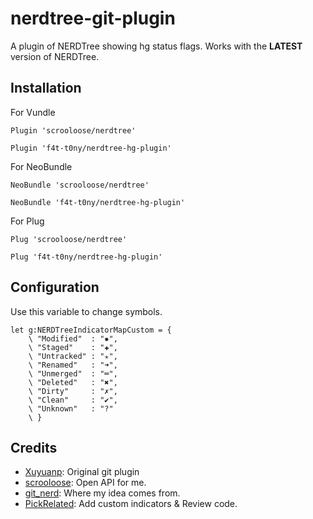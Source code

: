 nerdtree-git-plugin
===================

A plugin of NERDTree showing hg status flags. Works with the **LATEST** version of NERDTree.


## Installation

For Vundle

`Plugin 'scrooloose/nerdtree'`

`Plugin 'f4t-t0ny/nerdtree-hg-plugin'`

For NeoBundle

`NeoBundle 'scrooloose/nerdtree'`

`NeoBundle 'f4t-t0ny/nerdtree-hg-plugin'`

For Plug

`Plug 'scrooloose/nerdtree'`

`Plug 'f4t-t0ny/nerdtree-hg-plugin'`

## Configuration

Use this variable to change symbols.

```vimscript
let g:NERDTreeIndicatorMapCustom = {
    \ "Modified"  : "✹",
    \ "Staged"    : "✚",
    \ "Untracked" : "✭",
    \ "Renamed"   : "➜",
    \ "Unmerged"  : "═",
    \ "Deleted"   : "✖",
    \ "Dirty"     : "✗",
    \ "Clean"     : "✔︎",
    \ "Unknown"   : "?"
    \ }
```


## Credits

*  [Xuyuanp](https://Xuyuanp/nerdtree-git-plugin): Original git plugin
*  [scrooloose](https://github.com/scrooloose): Open API for me.
*  [git_nerd](https://github.com/swerner/git_nerd): Where my idea comes from.
*  [PickRelated](https://github.com/PickRelated): Add custom indicators & Review code.
